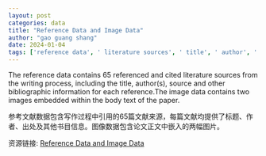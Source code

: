 ```yaml
---
layout: post
categories: data
title: "Reference Data and Image Data"
author: "gao guang shang"
date: 2024-01-04
tags: ['reference data', ' literature sources', ' title', ' author', ' source', ' bibliographic information', ' image data', ' images', ' body text']
---
```


The reference data contains 65 referenced and cited literature sources from the writing process, including the title, author(s), source and other bibliographic information for each reference.The image data contains two images embedded within the body text of the paper.

参考文献数据包含写作过程中引用的65篇文献来源，每篇文献均提供了标题、作者、出处及其他书目信息。图像数据包含论文正文中嵌入的两幅图片。

资源链接: [Reference Data and Image Data](https://doi.org/10.57760/sciencedb.j00133.00379)
